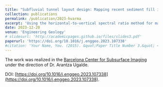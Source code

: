 ```yaml
---
title: "Subfluvial tunnel layout design: Mapping recent sediment fill in Bilbao Estuary using H/V spectral ratio"
collection: publications
permalink: /publication/2023-hvarma
excerpt: 'Using the horizontal-to-vertical spectral ratio method for mapping sediments.'
date: 2023-12-20
venue: 'Engineering Geology'
# slidesurl: 'http://academicpages.github.io/files/slides3.pdf'
paperurl: 'https://doi.org/10.1016/j.enggeo.2023.107338'
#citation: 'Your Name, You. (2015). &quot;Paper Title Number 3.&quot; <i>Journal 1</i>. 1(3).'
---
```


The work was realized in the [Barcelona Center for Subsurface Imaging](https://www.icm.csic.es/en/research-group/barcelona-center-subsurface-imaging) under the direction of Dr. Arantza Ugalde.

DOI: [https://doi.org/10.1016/j.enggeo.2023.107338](https://doi.org/10.1016/j.enggeo.2023.107338).
